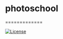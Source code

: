 # photoschool
=============

[![License](https://img.shields.io/badge/License-Apache%202.0-blue.svg)](https://opensource.org/licenses/Apache-2.0)
